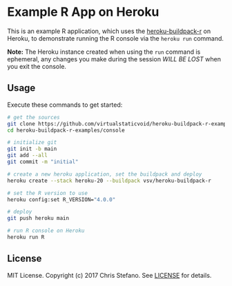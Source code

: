 # Example R App on Heroku

This is an example R application, which uses the [heroku-buildpack-r][buildpack] on Heroku,
to demonstrate running the R console via the `heroku run` command.

**Note:** The Heroku instance created when using the `run` command is ephemeral, any changes you
make during the session _WILL BE LOST_ when you exit the console.

## Usage

Execute these commands to get started:

```bash
# get the sources
git clone https://github.com/virtualstaticvoid/heroku-buildpack-r-examples.git
cd heroku-buildpack-r-examples/console

# initialize git
git init -b main
git add --all
git commit -m "initial"

# create a new heroku application, set the buildpack and deploy
heroku create --stack heroku-20 --buildpack vsv/heroku-buildpack-r

# set the R version to use
heroku config:set R_VERSION="4.0.0"

# deploy
git push heroku main

# run R console on Heroku
heroku run R
```

## License

MIT License. Copyright (c) 2017 Chris Stefano. See [LICENSE](../LICENSE) for details.

<!-- Links -->
[buildpack]: https://github.com/virtualstaticvoid/heroku-buildpack-r

